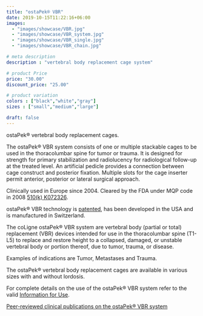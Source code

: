 ```yaml
---
title: "ostaPek® VBR"
date: 2019-10-15T11:22:16+06:00
images: 
  - "images/showcase/VBR.jpg"
  - "images/showcase/VBR_system.jpg"
  - "images/showcase/VBR_single.jpg"
  - "images/showcase/VBR_chain.jpg"

# meta description
description : "vertebral body replacement cage system"

# product Price
price: "30.00"
discount_price: "25.00"

# product variation
colors : ["black","white","gray"]
sizes : ["small","medium","large"]

draft: false
---
```


ostaPek® vertebral body replacement cages.

The ostaPek® VBR system consists of one or multiple stackable cages to be used in the thoracolumbar spine for tumor or trauma. It is designed for strength for primary stabilization and radiolucency for radiological follow-up at the treated level. An artificial pedicle provides a connection between cage construct and posterior fixation. Multiple slots for the cage inserter permit anterior, posterior or lateral surgical approach.

Clinically used in Europe since 2004. Cleared by the FDA under MQP code in 2008 [510(k) K072326](https://www.accessdata.fda.gov/cdrh_docs/pdf7/K072326.pdf).

ostaPek® VBR technology is [patented](https://www.spinenuances.com/download/patents), has been developed in the USA and is manufactured in Switzerland.

The coLigne ostaPek® VBR system are vertebral body (partial or total) replacement (VBR) devices intended for use in the thoracolumbar spine (T1-L5) to replace and restore height to a collapsed, damaged, or unstable vertebral body or portion thereof, due to tumor, trauma, or disease.

Examples of indications are Tumor, Metastases and Trauma.

The ostaPek® vertebral body replacement cages are available in various sizes with and without lordosis.

For complete details on the use of the ostaPek® VBR system refer to the valid  [Information for Use](https://saps2412.github.io/IFUs/US_VBR_System_IFU_2020-05.pdf).

[Peer-reviewed clinical publications on the ostaPek® VBR system](https://www.spinenuances.com/download/publications)